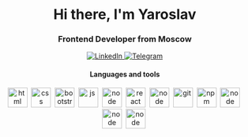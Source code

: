 <div id="header" align="center">
	<h1>Hi there, I'm Yaroslav</h1>
	<h3>Frontend Developer from Moscow</h3>
	<a href="https://www.linkedin.com/in/lyubimov-yaroslav">
		<img src="https://img.shields.io/badge/LinkedIn-orange?style=for-the-badge&logo=linkedin&logoColor=white" alt="LinkedIn"/>
	</a>
	<a href="https://t.me/yarlubimov">
		<img src="https://img.shields.io/badge/Telegram-orange?style=for-the-badge&logo=telegram&logoColor=white" alt="Telegram"/>
	</a>
</div>
<div id="main" align="center">
<h4>Languages and tools</h4>
<img src="https://cdn.jsdelivr.net/gh/devicons/devicon/icons/html5/html5-original.svg" title="html" width="40" height="40"/>&nbsp;
<img src="https://cdn.jsdelivr.net/gh/devicons/devicon/icons/css3/css3-original.svg" title="css" width="40" height="40"/>&nbsp;
<img src="https://cdn.jsdelivr.net/gh/devicons/devicon/icons/bootstrap/bootstrap-plain.svg" title="bootstrap" width="40" height="40"/>&nbsp;
<img src="https://cdn.jsdelivr.net/gh/devicons/devicon/icons/javascript/javascript-original.svg" title="js" width="40" height="40"/>&nbsp;
<img src="https://cdn.jsdelivr.net/gh/devicons/devicon/icons/typescript/typescript-plain.svg" title="node" width="40" height="40"/>&nbsp;
<img src="https://cdn.jsdelivr.net/gh/devicons/devicon/icons/react/react-original.svg" title="react" width="40" height="40"/>&nbsp;
<img src="https://cdn.jsdelivr.net/gh/devicons/devicon/icons/redux/redux-original.svg" title="node" width="40" height="40"/>&nbsp;
<img src="https://cdn.jsdelivr.net/gh/devicons/devicon/icons/git/git-plain.svg" title="git" width="40" height="40"/>&nbsp;
<img src="https://cdn.jsdelivr.net/gh/devicons/devicon/icons/npm/npm-original-wordmark.svg" title="npm" width="40" height="40"/>&nbsp;
<img src="https://cdn.jsdelivr.net/gh/devicons/devicon/icons/gitlab/gitlab-original.svg" title="node" width="40" height="40"/>&nbsp;
<img src="https://cdn.jsdelivr.net/gh/devicons/devicon/icons/gulp/gulp-plain.svg" title="node" width="40" height="40"/>&nbsp;
<img src="https://cdn.jsdelivr.net/gh/devicons/devicon/icons/webpack/webpack-original.svg" title="node" width="40" height="40"/>&nbsp;
</div>


<!--
**Yanseses/Yanseses** is a ✨ _special_ ✨ repository because its `README.md` (this file) appears on your GitHub profile.

Here are some ideas to get you started:

- 🔭 I’m currently working on ...
- 🌱 I’m currently learning ...
- 👯 I’m looking to collaborate on ...
- 🤔 I’m looking for help with ...
- 💬 Ask me about ...
- 📫 How to reach me: ...
- 😄 Pronouns: ...
- ⚡ Fun fact: ...
-->
